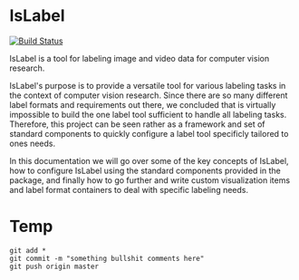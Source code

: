 IsLabel
==============

[![Build Status](https://travis-ci.org/cvhciKIT/sloth.svg)](https://travis-ci.org/cvhciKIT/sloth)

IsLabel is a tool for labeling image and video data for computer vision research.

IsLabel's purpose is to provide a versatile tool for various labeling tasks in the context of computer vision research. Since there are so many different label formats and requirements out there, we concluded that is virtually impossible to build the one label tool sufficient to handle all labeling tasks. Therefore, this project can be seen rather as a framework and set of standard components to quickly configure a label tool specificly tailored to ones needs.

In this documentation we will go over some of the key concepts of IsLabel, how to configure IsLabel using the standard components provided in the package, and finally how to go further and write custom visualization items and label format containers to deal with specific labeling needs.

Temp
====

```
git add *
git commit -m "something bullshit comments here"
git push origin master 
```